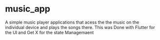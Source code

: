 # music_app

A simple music player applications that acess the the music on the individual device and plays the songs there.
This was Done with Flutter for the UI and Get X for the state Managemaent



